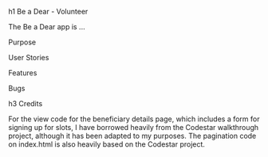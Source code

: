 h1 Be a Dear - Volunteer

The Be a Dear app is ...

Purpose

User Stories

Features

Bugs



h3 Credits

For the view code for the beneficiary details page, which includes a form for signing up for slots, I have borrowed heavily from the Codestar walkthrough project, although it has been adapted to my purposes.
The pagination code on index.html is also heavily based on the Codestar project.